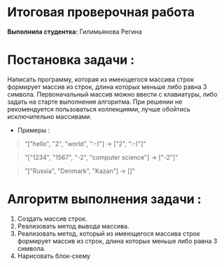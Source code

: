# Итоговая проверочная работа
__Выполнила студентка:__ Гилимьянова Регина

# Постановка задачи :
  Написать программу, которая из имеющегося массива строк формирует массив из строк, длина которых меньше либо равна 3 символа. 
  Первоначальный массив можно ввести с клавиатуры, либо задать на старте выполнения алгоритма. 
  При решении не рекомендуется пользоваться коллекциями, лучше обойтись исключительно массивами.

 * Примеры :
>"["hello", "2", "world", ":-)"] -> ["2", ":-)"]"

>"["1234", "1567", "-2", "computer science"] -> ["-2"]"

>"["Russia", "Denmark", "Kazan"] -> []"


# Алгоритм выполнения задачи :
 1. Cоздать массив строк.
 2. Реализовать метод вывода массива.
 3. Реализовать метод, который из имеющегося массива строк формирует массив из строк, длина которых меньше либо равна 3 символа.
 4. Нарисовать блок-схему



